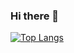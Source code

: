 ### Hi there 👋

[![Top Langs](https://github-readme-stats.vercel.app/api/top-langs/?username=LukasGardberg&layout=compact)](https://github.com/anuraghazra/github-readme-stats)

<!--
**LukasGardberg/lukasgardberg** is a ✨ _special_ ✨ repository because its `README.md` (this file) appears on your GitHub profile.

Here are some ideas to get you started:

- 🔭 I’m currently working on ...
- 🌱 I’m currently learning ...
- 👯 I’m looking to collaborate on ...
- 🤔 I’m looking for help with ...
- 💬 Ask me about ...
- 📫 How to reach me: ...
- 😄 Pronouns: ...
- ⚡ Fun fact: ...
-->
